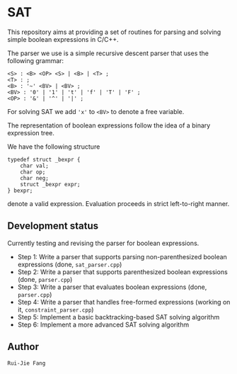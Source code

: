 # SAT
This repository aims at providing a set of routines for parsing and solving simple boolean expressions in C/C++.

The parser we use is a simple recursive descent parser that uses the following grammar:
```
<S> : <B> <OP> <S> | <B> | <T> ;
<T> : ;
<B> : '~' <BV> | <BV> ;
<BV> : '0' | '1' | 't' | 'f' | 'T' | 'F' ;
<OP> : '&' | '^' | '|' ;
```

For solving SAT we add `'x'` to `<BV>` to denote a free variable.

The representation of boolean expressions follow the idea of a binary expression tree.

We have the following structure
```
typedef struct _bexpr {
	char val;
	char op;
	char neg;
	struct _bexpr expr;
} bexpr;
```
denote a valid expression. Evaluation proceeds in strict left-to-right manner.

## Development status

Currently testing and revising the parser for boolean expressions.

 - Step 1: Write a parser that supports parsing non-parenthesized boolean expressions (done, `sat_parser.cpp`)
 - Step 2: Write a parser that supports parenthesized boolean expressions (done, `parser.cpp`)
 - Step 3: Write a parser that evaluates boolean expressions (done, `parser.cpp`)
 - Step 4: Write a parser that handles free-formed expressions (working on it, `constraint_parser.cpp`)
 - Step 5: Implement a basic backtracking-based SAT solving algorithm
 - Step 6: Implement a more advanced SAT solving algorithm

## Author
	Rui-Jie Fang
